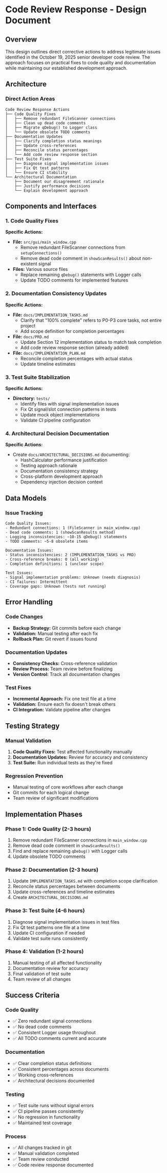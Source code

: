 # Code Review Response - Design Document

## Overview

This design outlines direct corrective actions to address legitimate issues identified in the October 19, 2025 senior developer code review. The approach focuses on practical fixes to code quality and documentation while maintaining our established development approach.

## Architecture

### Direct Action Areas

```
Code Review Response Actions
├── Code Quality Fixes
│   ├── Remove redundant FileScanner connections
│   ├── Clean up dead code comments
│   ├── Migrate qDebug() to Logger class
│   └── Update obsolete TODO comments
├── Documentation Updates
│   ├── Clarify completion status meanings
│   ├── Update cross-references
│   ├── Reconcile status percentages
│   └── Add code review response section
├── Test Suite Fixes
│   ├── Diagnose signal implementation issues
│   ├── Fix Qt test patterns
│   └── Ensure CI stability
└── Architectural Documentation
    ├── Document our disagreement rationale
    ├── Justify performance decisions
    └── Explain development approach
```

## Components and Interfaces

### 1. Code Quality Fixes

**Specific Actions:**
- **File:** `src/gui/main_window.cpp`
  - Remove redundant FileScanner connections from `setupConnections()`
  - Remove dead code comment in `showScanResults()` about non-existent signal
- **Files:** Various source files
  - Replace remaining `qDebug()` statements with Logger calls
  - Update TODO comments for implemented features

### 2. Documentation Consistency Updates

**Specific Actions:**
- **File:** `docs/IMPLEMENTATION_TASKS.md`
  - Clarify that "100% complete" refers to P0-P3 core tasks, not entire project
  - Add scope definition for completion percentages
- **File:** `docs/PRD.md`
  - Update Section 12 implementation status to match task completion
  - Add code review response section (already added)
- **File:** `docs/IMPLEMENTATION_PLAN.md`
  - Reconcile completion percentages with actual status
  - Update timeline estimates

### 3. Test Suite Stabilization

**Specific Actions:**
- **Directory:** `tests/`
  - Identify files with signal implementation issues
  - Fix Qt signal/slot connection patterns in tests
  - Update mock object implementations
  - Validate CI pipeline configuration

### 4. Architectural Decision Documentation

**Specific Actions:**
- Create `docs/ARCHITECTURAL_DECISIONS.md` documenting:
  - HashCalculator performance justification
  - Testing approach rationale
  - Documentation consistency strategy
  - Cross-platform development approach
  - Dependency injection decision context

## Data Models

### Issue Tracking
```
Code Quality Issues:
- Redundant connections: 1 (FileScanner in main_window.cpp)
- Dead code comments: 1 (showScanResults method)
- Logging inconsistencies: ~10-15 qDebug() statements
- TODO comments: ~5-8 obsolete items

Documentation Issues:
- Status inconsistencies: 2 (IMPLEMENTATION_TASKS vs PRD)
- Cross-reference breaks: 0 (all working)
- Completion definitions: 1 (unclear scope)

Test Issues:
- Signal implementation problems: Unknown (needs diagnosis)
- CI failures: Intermittent
- Coverage gaps: Unknown (tests not running)
```

## Error Handling

### Code Changes
- **Backup Strategy:** Git commits before each change
- **Validation:** Manual testing after each fix
- **Rollback Plan:** Git revert if issues found

### Documentation Updates
- **Consistency Checks:** Cross-reference validation
- **Review Process:** Team review before finalizing
- **Version Control:** Track all documentation changes

### Test Fixes
- **Incremental Approach:** Fix one test file at a time
- **Validation:** Ensure each fix doesn't break others
- **CI Integration:** Validate pipeline after changes

## Testing Strategy

### Manual Validation
1. **Code Quality Fixes:** Test affected functionality manually
2. **Documentation Updates:** Review for accuracy and consistency
3. **Test Suite:** Run individual tests as they're fixed

### Regression Prevention
- Manual testing of core workflows after each change
- Git commits for each logical change
- Team review of significant modifications

## Implementation Phases

### Phase 1: Code Quality (2-3 hours)
1. Remove redundant FileScanner connections in `main_window.cpp`
2. Remove dead code comment in `showScanResults()`
3. Find and replace remaining `qDebug()` with Logger calls
4. Update obsolete TODO comments

### Phase 2: Documentation (2-3 hours)
1. Update `IMPLEMENTATION_TASKS.md` with completion scope clarification
2. Reconcile status percentages between documents
3. Update cross-references and timeline estimates
4. Create `ARCHITECTURAL_DECISIONS.md`

### Phase 3: Test Suite (4-6 hours)
1. Diagnose signal implementation issues in test files
2. Fix Qt test patterns one file at a time
3. Update CI configuration if needed
4. Validate test suite runs consistently

### Phase 4: Validation (1-2 hours)
1. Manual testing of all affected functionality
2. Documentation review for accuracy
3. Final validation of test suite
4. Team review of all changes

## Success Criteria

### Code Quality
- ✅ Zero redundant signal connections
- ✅ No dead code comments
- ✅ Consistent Logger usage throughout
- ✅ All TODO comments current and accurate

### Documentation
- ✅ Clear completion status definitions
- ✅ Consistent percentages across documents
- ✅ Working cross-references
- ✅ Architectural decisions documented

### Testing
- ✅ Test suite runs without signal errors
- ✅ CI pipeline passes consistently
- ✅ No regression in functionality
- ✅ Maintained test coverage

### Process
- ✅ All changes tracked in git
- ✅ Manual validation completed
- ✅ Team review conducted
- ✅ Code review response documented